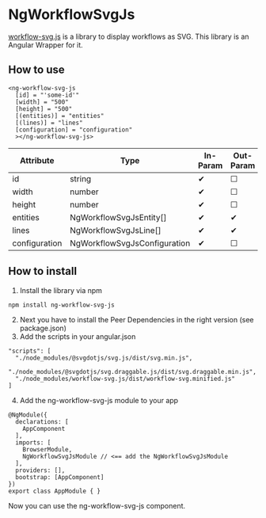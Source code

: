 # NgWorkflowSvgJs

[workflow-svg.js](https://github.com/thomaswruss/workflow-svg.js) is a library to display workflows as SVG. This library  is an Angular Wrapper for it.

## How to use

~~~~
<ng-workflow-svg-js
  [id] = "'some-id'"
  [width] = "500"
  [height] = "500"
  [(entities)] = "entities"
  [(lines)] = "lines"
  [configuration] = "configuration"
  ></ng-workflow-svg-js>
~~~~
|Attribute|Type|In-Param|Out-Param|
|---|---|---|---|
|id|string|&#10004;|&#9744;|
|width|number|&#10004;|&#9744;|
|height|number|&#10004;|&#9744;|
|entities|NgWorkflowSvgJsEntity[]|&#10004;|&#10004;|
|lines|NgWorkflowSvgJsLine[]|&#10004;|&#10004;|
|configuration|NgWorkflowSvgJsConfiguration|&#10004;|&#9744;|

## How to install

1. Install the library via npm
~~~~
npm install ng-workflow-svg-js
~~~~
2. Next you have to install the Peer Dependencies in the right version (see package.json)
3. Add the scripts in your angular.json
~~~~
"scripts": [
  "./node_modules/@svgdotjs/svg.js/dist/svg.min.js",
  "./node_modules/@svgdotjs/svg.draggable.js/dist/svg.draggable.min.js",
  "./node_modules/workflow-svg.js/dist/workflow-svg.minified.js"
]
~~~~
4. Add the ng-workflow-svg-js module  to your app
~~~~
@NgModule({
  declarations: [
    AppComponent
  ],
  imports: [
    BrowserModule,
    NgWorkflowSvgJsModule // <== add the NgWorkflowSvgJsModule
  ],
  providers: [],
  bootstrap: [AppComponent]
})
export class AppModule { }
~~~~
Now you can use the ng-workflow-svg-js component.

